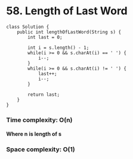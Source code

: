 # 58. Length of Last Word
```
class Solution {
    public int lengthOfLastWord(String s) {
        int last = 0;
        
        int i = s.length() - 1;
    	while(i >= 0 && s.charAt(i) == ' ') {
    		i--;
    	}
    	while(i >= 0 && s.charAt(i) != ' ') {
    		last++;
    		i--;
    	}
        
        return last;
    }
}
```
### Time complexity: O(n)
#### Where n is length of s
### Space complexity: O(1)